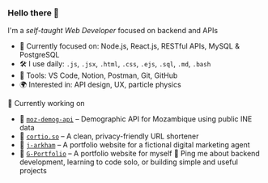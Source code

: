 ### Hello there 👋  
I'm a *self-taught Web Developer* focused on backend and APIs

* 🧠 Currently focused on: Node.js, React.js, RESTful APIs, MySQL & PostgreSQL  
* 🛠️ I use daily: `.js`, `.jsx`, `.html`, `.css`, `.ejs`, `.sql`, `.md`, `.bash`  
* 🔧 Tools: VS Code, Notion, Postman, Git, GitHub  
* 🌍 Interested in: API design, UX, particle physics  

📌 Currently working on

* 📁 [`moz-demog-api`](https://github.com/gasparc-101/moz-demog-api) – Demographic API for Mozambique using public INE data  
* 📁 [`cortio.so`](https://github.com/gasparc-101/cortio.so) – A clean, privacy-friendly URL shortener  
* 📁 [`j-arkham`](https://github.com/gasparc-101/j-arkham) – A portfolio website for a fictional digital marketing agent
* 📁 [`G-Portfolio`](https://github.com/gasparc-101/g-portfolio) – A portfolio website for myself
💬 Ping me about backend development, learning to code solo, or building simple and useful projects
